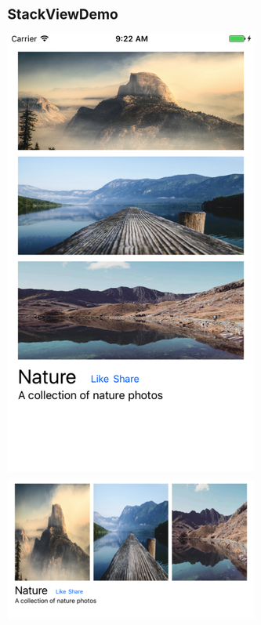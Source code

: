 # StackViewDemo

![ScreenShot1](https://github.com/nasim-ahmed/StackViewDemo/blob/master/screen1.png)

![ScreenShot1](https://github.com/nasim-ahmed/StackViewDemo/blob/master/screen2.png)


